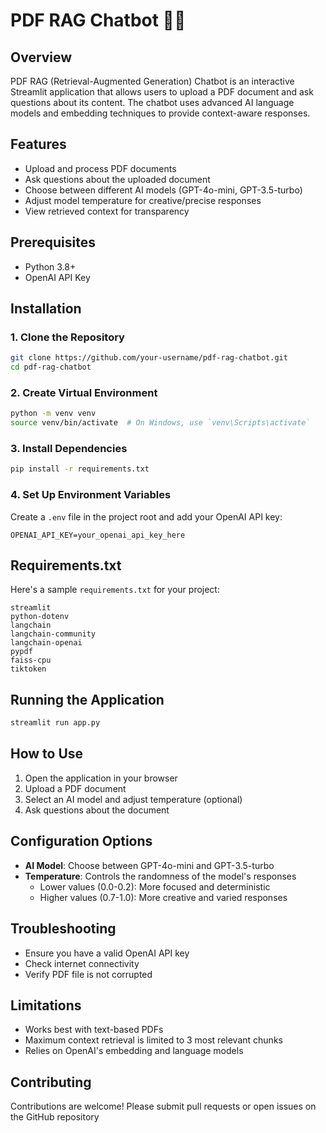 # PDF RAG Chatbot 🤖📄

## Overview
PDF RAG (Retrieval-Augmented Generation) Chatbot is an interactive Streamlit application that allows users to upload a PDF document and ask questions about its content. The chatbot uses advanced AI language models and embedding techniques to provide context-aware responses.

## Features
- Upload and process PDF documents
- Ask questions about the uploaded document
- Choose between different AI models (GPT-4o-mini, GPT-3.5-turbo)
- Adjust model temperature for creative/precise responses
- View retrieved context for transparency

## Prerequisites
- Python 3.8+
- OpenAI API Key

## Installation

### 1. Clone the Repository
```bash
git clone https://github.com/your-username/pdf-rag-chatbot.git
cd pdf-rag-chatbot
```

### 2. Create Virtual Environment
```bash
python -m venv venv
source venv/bin/activate  # On Windows, use `venv\Scripts\activate`
```

### 3. Install Dependencies
```bash
pip install -r requirements.txt
```

### 4. Set Up Environment Variables
Create a `.env` file in the project root and add your OpenAI API key:
```
OPENAI_API_KEY=your_openai_api_key_here
```

## Requirements.txt
Here's a sample `requirements.txt` for your project:
```
streamlit
python-dotenv
langchain
langchain-community
langchain-openai
pypdf
faiss-cpu
tiktoken
```

## Running the Application
```bash
streamlit run app.py
```

## How to Use
1. Open the application in your browser
2. Upload a PDF document
3. Select an AI model and adjust temperature (optional)
4. Ask questions about the document

## Configuration Options
- **AI Model**: Choose between GPT-4o-mini and GPT-3.5-turbo
- **Temperature**: Controls the randomness of the model's responses
  - Lower values (0.0-0.2): More focused and deterministic
  - Higher values (0.7-1.0): More creative and varied responses

## Troubleshooting
- Ensure you have a valid OpenAI API key
- Check internet connectivity
- Verify PDF file is not corrupted

## Limitations
- Works best with text-based PDFs
- Maximum context retrieval is limited to 3 most relevant chunks
- Relies on OpenAI's embedding and language models

## Contributing
Contributions are welcome! Please submit pull requests or open issues on the GitHub repository
```

